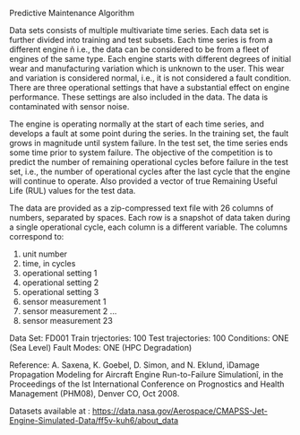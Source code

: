Predictive Maintenance Algorithm

Data sets consists of multiple multivariate time series. Each data set is further divided into training and test subsets. Each time series is from a different engine ñ i.e., the data can be considered to be from a fleet of engines of the same type. Each engine starts with different degrees of initial wear and manufacturing variation which is unknown to the user. This wear and variation is considered normal, i.e., it is not considered a fault condition. There are three operational settings that have a substantial effect on engine performance. These settings are also included in the data. The data is contaminated with sensor noise.

The engine is operating normally at the start of each time series, and develops a fault at some point during the series. In the training set, the fault grows in magnitude until system failure. In the test set, the time series ends some time prior to system failure. The objective of the competition is to predict the number of remaining operational cycles before failure in the test set, i.e., the number of operational cycles after the last cycle that the engine will continue to operate. Also provided a vector of true Remaining Useful Life (RUL) values for the test data.

The data are provided as a zip-compressed text file with 26 columns of numbers, separated by spaces. Each row is a snapshot of data taken during a single operational cycle, each column is a different variable. The columns correspond to:
1)	unit number
2)	time, in cycles
3)	operational setting 1
4)	operational setting 2
5)	operational setting 3
6)	sensor measurement  1
7)	sensor measurement  2
...
26)	sensor measurement  23

Data Set: FD001
Train trjectories: 100
Test trajectories: 100
Conditions: ONE (Sea Level)
Fault Modes: ONE (HPC Degradation)

Reference: A. Saxena, K. Goebel, D. Simon, and N. Eklund, ìDamage Propagation Modeling for Aircraft Engine Run-to-Failure Simulationî, in the Proceedings of the Ist International Conference on Prognostics and Health Management (PHM08), Denver CO, Oct 2008.

Datasets available at : https://data.nasa.gov/Aerospace/CMAPSS-Jet-Engine-Simulated-Data/ff5v-kuh6/about_data
